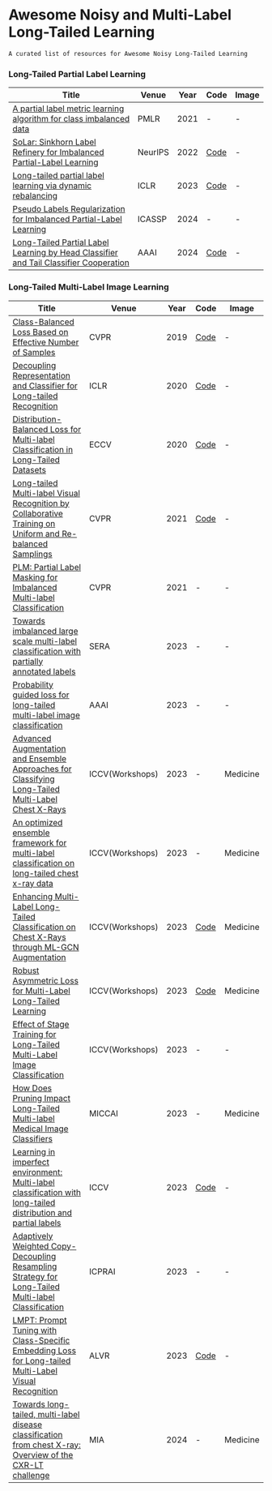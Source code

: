 # Awesome Noisy and Multi-Label Long-Tailed Learning
    A curated list of resources for Awesome Noisy Long-Tailed Learning
### Long-Tailed Partial Label Learning
|  Title   | Venue  | Year| Code|Image|
|  ----  | ----  |----  |----  |----|
|[A partial label metric learning algorithm for class imbalanced data](https://proceedings.mlr.press/v157/liu21f/liu21f.pdf)|PMLR|2021|-|-|
|[SoLar: Sinkhorn Label Refinery for Imbalanced Partial-Label Learning](https://papers.nips.cc/paper_files/paper/2022/file/357a0a771bf65ee07926d6af41b75030-Paper-Conference.pdf)| NeurIPS | 2022| [Code](https://github.com/hbzju/SoLar)|-|
|[Long-tailed partial label learning via dynamic rebalancing](https://arxiv.org/pdf/2302.05080)|ICLR |2023|[Code](https://github.com/MediaBrain-SJTU/RECORDS-LTPLL)|-|
|[Pseudo Labels Regularization for Imbalanced Partial-Label Learning](https://arxiv.org/pdf/2303.03946)|ICASSP|2024|-|-|
|[Long-Tailed Partial Label Learning by Head Classifier and Tail Classifier Cooperation](https://palm.seu.edu.cn/zhangml/files/AAAI'24c.pdf)|AAAI |2024|[Code](https://github.com/hbzju/SoLar)|-|
### Long-Tailed Multi-Label Image Learning
|  Title   | Venue  | Year| Code|Image|
|  ----  | ----  |----  |---- |----|
|[Class-Balanced Loss Based on Effective Number of Samples](https://ieeexplore.ieee.org/document/8953804)|CVPR|2019|[Code](https://github.com/vandit15/Class-balanced-loss-pytorch)|-|
|[Decoupling Representation and Classifier for Long-tailed Recognition](https://arxiv.org/pdf/1910.09217)|ICLR|2020|[Code](https://github.com/JiahuiKChen/LT-classification)|-|
|[Distribution-Balanced Loss for Multi-label Classification in Long-Tailed Datasets](https://arxiv.org/pdf/2007.09654)|ECCV|2020|[Code](https://github.com/wutong16/DistributionBalancedLoss)|-|
|[Long-tailed Multi-label Visual Recognition by Collaborative Training on Uniform and Re-balanced Samplings](https://palm.seu.edu.cn/zhangml/files/AAAI'24c.pdf) |CVPR|2021|[Code](https://github.com/bargul/guo2021)|-|
|[PLM: Partial Label Masking for Imbalanced Multi-label Classification](https://openaccess.thecvf.com/content/CVPR2021W/LLID/papers/Duarte_PLM_Partial_Label_Masking_for_Imbalanced_Multi-Label_Classification_CVPRW_2021_paper.pdf)|CVPR|2021|-|-|
|[Towards imbalanced large scale multi-label classification with partially annotated labels](https://arxiv.org/pdf/2308.00166)|SERA|2023|-|-|
|[Probability guided loss for long-tailed multi-label image classification](https://ojs.aaai.org/index.php/AAAI/article/download/25244/25016)|AAAI|2023|-|-|
|[Advanced Augmentation and Ensemble Approaches for Classifying Long-Tailed Multi-Label Chest X-Rays](https://openaccess.thecvf.com/content/ICCV2023W/CVAMD/papers/Nguyen-Mau_Advanced_Augmentation_and_Ensemble_Approaches_for_Classifying_Long-Tailed_Multi-Label_Chest_ICCVW_2023_paper.pdf)| ICCV(Workshops)|2023|-|Medicine|
|[An optimized ensemble framework for multi-label classification on long-tailed chest x-ray data](https://openaccess.thecvf.com/content/ICCV2023W/CVAMD/papers/Jeong_An_Optimized_Ensemble_Framework_for_Multi-Label_Classification_on_Long-Tailed_Chest_ICCVW_2023_paper.pdf)|ICCV(Workshops)|2023|-|Medicine|
|[Enhancing Multi-Label Long-Tailed Classification on Chest X-Rays through ML-GCN Augmentation](https://openaccess.thecvf.com/content/ICCV2023W/CVAMD/papers/Seo_Enhancing_Multi-Label_Long-Tailed_Classification_on_Chest_X-Rays_Through_ML-GCN_Augmentation_ICCVW_2023_paper.pdf)|ICCV(Workshops)|2023|[Code](https://github.com/lisaseo9704/2023_ICCVW_CVAMD_NCIA500)|Medicine|
|[Robust Asymmetric Loss for Multi-Label Long-Tailed Learning](https://openaccess.thecvf.com/content/ICCV2023W/CVAMD/papers/Park_Robust_Asymmetric_Loss_for_Multi-Label_Long-Tailed_Learning_ICCVW_2023_paper.pdf)|ICCV(Workshops)|2023|[Code](https://github.com/kalelpark/RAL)|Medicine|
|[Effect of Stage Training for Long-Tailed Multi-Label Image Classification](https://openaccess.thecvf.com/content/ICCV2023W/CVAMD/papers/Yamagishi_Effect_of_Stage_Training_for_Long-Tailed_Multi-Label_Image_Classification_ICCVW_2023_paper.pdf)|ICCV(Workshops)|2023|-|-|
|[How Does Pruning Impact Long-Tailed Multi-label Medical Image Classifiers](https://link.springer.com/chapter/10.1007/978-3-031-43904-9_64)|MICCAI|2023|-|Medicine|
|[Learning in imperfect environment: Multi-label classification with long-tailed distribution and partial labels](https://openaccess.thecvf.com/content/ICCV2023/papers/Zhang_Learning_in_Imperfect_Environment_Multi-Label_Classification_with_Long-Tailed_Distribution_and_ICCV_2023_paper.pdf)|ICCV|2023|[Code](https://https://github.com/wannature/COMIC)|-|
|[Adaptively Weighted Copy-Decoupling Resampling Strategy for Long-Tailed Multi-label Classification](https://ieeexplore.ieee.org/document/10332128)|ICPRAI|2023|-|-|
|[LMPT: Prompt Tuning with Class-Specific Embedding Loss for Long-tailed Multi-Label Visual Recognition](https://aclanthology.org/2024.alvr-1.3.pdf)|ALVR|2023|[Code](https://github.com/richard-peng-xia/LMPT)|-|
|[Towards long-tailed, multi-label disease classification from chest X-ray: Overview of the CXR-LT challenge](https://www.sciencedirect.com/science/article/pii/S136184152400149X)|MIA|2024|-|Medicine|


